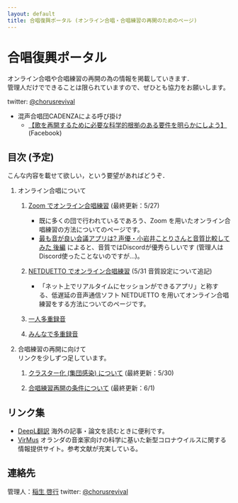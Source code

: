 ```yaml
---
layout: default
title: 合唱復興ポータル (オンライン合唱・合唱練習の再開のためのページ)
---
```


# 合唱復興ポータル

 オンライン合唱や合唱練習の再開の為の情報を掲載していきます．  
 管理人だけでできることは限られていますので、ぜひとも協力をお願いします。
 
 twitter: [@chorusrevival](https://twitter.com/chorusrevival)
	
- 混声合唱団CADENZAによる呼び掛け
  - [【歌を再開するために必要な科学的根拠のある要件を明らかにしよう】](https://www.facebook.com/corocadenzakyotojp/posts/3119018861490717) (Facebook)

## 目次 (予定)

こんな内容を載せて欲しい，という要望があればどうぞ．

1. オンライン合唱について

    1. [Zoom でオンライン合唱練習](zoom.html) (最終更新：5/27)
	   - 既に多くの団で行われているであろう、Zoom を用いたオンライン合唱練習の方法についてのページです。
	   - [最も音が良い会議アプリは? 声優・小岩井ことりさんと音質比較してみた 後編](https://av.watch.impress.co.jp/docs/series/dal/1249614.html) によると、音質ではDiscordが優秀らしいです (管理人はDiscord使ったことないのですが…)。
	   
    1. [NETDUETTO でオンライン合唱練習](netduetto.html) (5/31 音質設定について追記)
	   - 「ネット上でリアルタイムにセッションができるアプリ」と称する、低遅延の音声通信ソフト NETDUETTO を用いてオンライン合唱練習をする方法についてのページです。
	
    1. [一人多重録音](overdub-alone.html)
	
    1. [みんなで多重録音](overdub.html)

1. 合唱練習の再開に向けて  
リンクを少しずつ足しています。

    1. [クラスター化 (集団感染) について](cluster.html) (最終更新：5/30)

    1. [合唱練習再開の条件について](offline-reharsal.html) (最終更新：6/1)

## リンク集

- [DeepL翻訳](https://www.deepl.com/translator) 海外の記事・論文を読むときに便利です。
- [VirMus](https://virmus.nl) オランダの音楽家向けの科学に基いた新型コロナウイルスに関する情報提供サイト。参考文献が充実している。

## 連絡先

管理人：[稲生 啓行](https://www.math.kyoto-u.ac.jp/~inou/) twitter: [@chorusrevival](https://twitter.com/chorusrevival)
